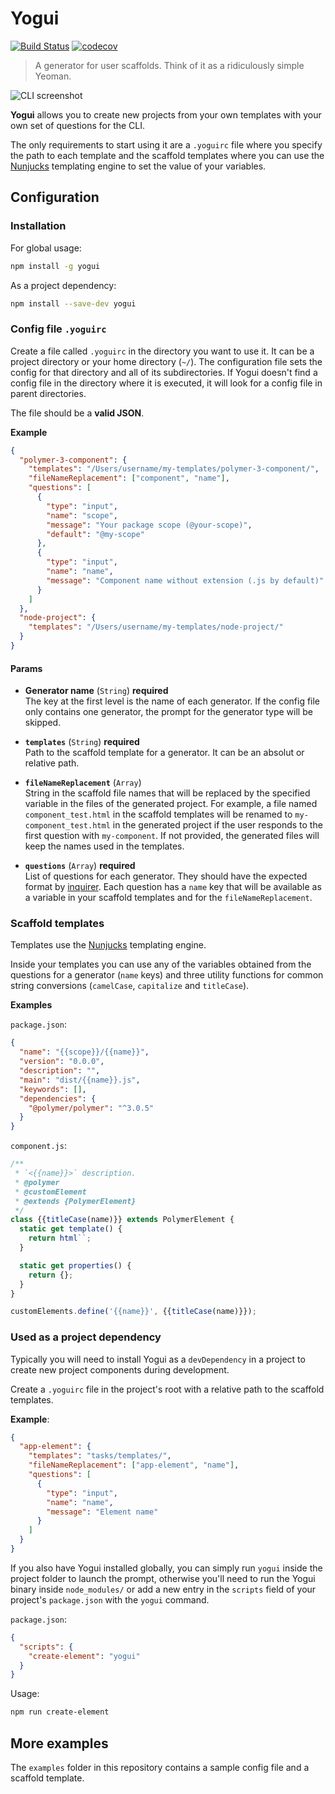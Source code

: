 # Yogui

[![Build Status](https://img.shields.io/travis/kcmr/yogui/master.svg)](https://travis-ci.org/kcmr/yogui) 
[![codecov](https://codecov.io/gh/kcmr/yogui/branch/master/graph/badge.svg)](https://codecov.io/gh/kcmr/yogui)

> A generator for user scaffolds. Think of it as a ridiculously simple Yeoman.

![CLI screenshot](https://raw.githubusercontent.com/kcmr/yogui/master/docs/yogui.gif)

**Yogui** allows you to create new projects from your own templates with your own set of questions for the CLI. 

The only requirements to start using it are a `.yoguirc` file where you specify the path to each template and the scaffold templates where you can use the [Nunjucks](https://mozilla.github.io/nunjucks/) templating engine to set the value of your variables.

## Configuration

### Installation

For global usage:

```sh
npm install -g yogui
```

As a project dependency:

```sh
npm install --save-dev yogui
```

### Config file `.yoguirc`

Create a file called `.yoguirc` in the directory you want to use it. It can be a project directory or your home directory (`~/`). The configuration file sets the config for that directory and all of its subdirectories. If Yogui doesn't find a config file in the directory where it is executed, it will look for a config file in parent directories.

The file should be a **valid JSON**.

**Example**

```json
{
  "polymer-3-component": {
    "templates": "/Users/username/my-templates/polymer-3-component/",
    "fileNameReplacement": ["component", "name"],
    "questions": [
      {
        "type": "input",
        "name": "scope",
        "message": "Your package scope (@your-scope)",
        "default": "@my-scope"
      },
      {
        "type": "input",
        "name": "name",
        "message": "Component name without extension (.js by default)"
      }
    ]
  },
  "node-project": {
    "templates": "/Users/username/my-templates/node-project/"
  }
}
```

#### Params

- **Generator name** (`String`) **required**   
The key at the first level is the name of each generator. If the config file only contains one generator, the prompt for the generator type will be skipped.

- **`templates`** (`String`) **required**   
Path to the scaffold template for a generator. It can be an absolut or relative path.

- **`fileNameReplacement`** (`Array`)    
String in the scaffold file names that will be replaced by the specified variable in the files of the generated project. For example, a file named `component_test.html` in the scaffold templates will be renamed to `my-component_test.html` in the generated project if the user responds to the first question with `my-component`. If not provided, the generated files will keep the names used in the templates.

- **`questions`** (`Array`) **required**   
List of questions for each generator. They should have the expected format by [inquirer](https://github.com/SBoudrias/Inquirer.js). Each question has a `name` key that will be available as a variable in your scaffold templates and for the `fileNameReplacement`.


### Scaffold templates

Templates use the [Nunjucks](https://mozilla.github.io/nunjucks/) templating engine. 

Inside your templates you can use any of the variables obtained from the questions for a generator (`name` keys) and three utility functions for common string conversions (`camelCase`, `capitalize` and `titleCase`).

**Examples**

`package.json`:

```json
{
  "name": "{{scope}}/{{name}}",
  "version": "0.0.0",
  "description": "",
  "main": "dist/{{name}}.js",
  "keywords": [],
  "dependencies": {
    "@polymer/polymer": "^3.0.5"
  }
}
```

`component.js`:

```js
/**
 * `<{{name}}>` description.
 * @polymer
 * @customElement
 * @extends {PolymerElement}
 */
class {{titleCase(name)}} extends PolymerElement {
  static get template() {
    return html``;
  }

  static get properties() {
    return {};
  }
}

customElements.define('{{name}}', {{titleCase(name)}});
```

### Used as a project dependency

Typically you will need to install Yogui as a `devDependency` in a project to create new project components during development.

Create a `.yoguirc` file in the project's root with a relative path to the scaffold templates.

**Example**:

```json
{
  "app-element": {
    "templates": "tasks/templates/",
    "fileNameReplacement": ["app-element", "name"],
    "questions": [
      {
        "type": "input",
        "name": "name",
        "message": "Element name"
      }
    ]
  }
}
```

If you also have Yogui installed globally, you can simply run `yogui` inside the project folder to launch the prompt, otherwise you'll need to run the Yogui binary inside `node_modules/` or add a new entry in the `scripts` field of your project's `package.json` with the `yogui` command.

`package.json`:

```json
{
  "scripts": {
    "create-element": "yogui"
  }
}
```

Usage:

```sh
npm run create-element
```

## More examples

The `examples` folder in this repository contains a sample config file and a scaffold template.



